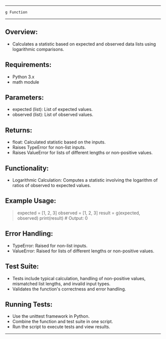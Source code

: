 ---------------------------------------------------------------
    g Function
---------------------------------------------------------------

Overview:
---------
- Calculates a statistic based on expected and observed data lists using logarithmic comparisons.

Requirements:
-------------
- Python 3.x
- math module

Parameters:
-----------
- expected (list): List of expected values.
- observed (list): List of observed values.

Returns:
--------
- float: Calculated statistic based on the inputs.
- Raises TypeError for non-list inputs.
- Raises ValueError for lists of different lengths or non-positive values.

Functionality:
--------------
- Logarithmic Calculation: Computes a statistic involving the logarithm of ratios of observed to expected values.

Example Usage:
--------------
> expected = [1, 2, 3]
> observed = [1, 2, 3]
> result = g(expected, observed)
> print(result)  # Output: 0

Error Handling:
---------------
- TypeError: Raised for non-list inputs.
- ValueError: Raised for lists of different lengths or non-positive values.

Test Suite:
-----------
- Tests include typical calculation, handling of non-positive values, mismatched list lengths, and invalid input types.
- Validates the function's correctness and error handling.

Running Tests:
--------------
- Use the unittest framework in Python.
- Combine the function and test suite in one script.
- Run the script to execute tests and view results.

---------------------------------------------------------------

